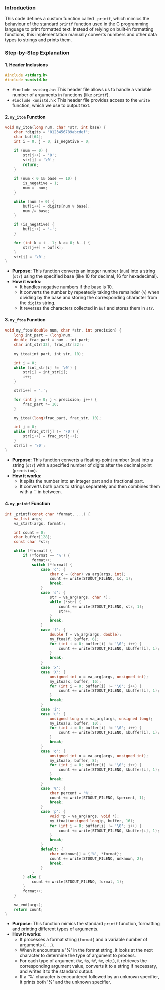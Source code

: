 ### Introduction

This code defines a custom function called `_printf`, which mimics the behaviour of the standard `printf` function used in the C programming language to print formatted text. Instead of relying on built-in formatting functions, this implementation manually converts numbers and other data types to strings and prints them.

### Step-by-Step Explanation

#### 1. Header Inclusions

```c
#include <stdarg.h>
#include <unistd.h>
```

- `#include <stdarg.h>`: This header file allows us to handle a variable number of arguments in functions (like `printf`).
- `#include <unistd.h>`: This header file provides access to the `write` function, which we use to output text.

#### 2. `my_itoa` Function

```c
void my_itoa(long num, char *str, int base) {
    char *digits = "0123456789abcdef";
    char buf[64];
    int i = 0, j = 0, is_negative = 0;

    if (num == 0) {
        str[j++] = '0';
        str[j] = '\0';
        return;
    }

    if (num < 0 && base == 10) {
        is_negative = 1;
        num = -num;
    }

    while (num != 0) {
        buf[i++] = digits[num % base];
        num /= base;
    }

    if (is_negative) {
        buf[i++] = '-';
    }

    for (int k = i - 1; k >= 0; k--) {
        str[j++] = buf[k];
    }
    str[j] = '\0';
}
```

- **Purpose:** This function converts an integer number (`num`) into a string (`str`) using the specified base (like 10 for decimal, 16 for hexadecimal).
- **How it works:** 
  - It handles negative numbers if the base is 10.
  - It converts the number by repeatedly taking the remainder (`%`) when dividing by the base and storing the corresponding character from the `digits` string.
  - It reverses the characters collected in `buf` and stores them in `str`.

#### 3. `my_ftoa` Function

```c
void my_ftoa(double num, char *str, int precision) {
    long int_part = (long)num;
    double frac_part = num - int_part;
    char int_str[32], frac_str[32];
    
    my_itoa(int_part, int_str, 10);

    int i = 0;
    while (int_str[i] != '\0') {
        str[i] = int_str[i];
        i++;
    }

    str[i++] = '.';

    for (int j = 0; j < precision; j++) {
        frac_part *= 10;
    }

    my_itoa((long)frac_part, frac_str, 10);

    int j = 0;
    while (frac_str[j] != '\0') {
        str[i++] = frac_str[j++];
    }
    str[i] = '\0';
}
```

- **Purpose:** This function converts a floating-point number (`num`) into a string (`str`) with a specified number of digits after the decimal point (`precision`).
- **How it works:**
  - It splits the number into an integer part and a fractional part.
  - It converts both parts to strings separately and then combines them with a '.' in between.

#### 4. `my_printf` Function

```c
int _printf(const char *format, ...) {
    va_list args;
    va_start(args, format);

    int count = 0;
    char buffer[128];
    const char *str;

    while (*format) {
        if (*format == '%') {
            format++;
            switch (*format) {
                case 'c': {
                    char c = (char) va_arg(args, int);
                    count += write(STDOUT_FILENO, &c, 1);
                    break;
                }
                case 's': {
                    str = va_arg(args, char *);
                    while (*str) {
                        count += write(STDOUT_FILENO, str, 1);
                        str++;
                    }
                    break;
                }
                case 'f': {
                    double f = va_arg(args, double);
                    my_ftoa(f, buffer, 6);
                    for (int i = 0; buffer[i] != '\0'; i++) {
                        count += write(STDOUT_FILENO, &buffer[i], 1);
                    }
                    break;
                }
                case 'x':
                case 'X': {
                    unsigned int x = va_arg(args, unsigned int);
                    my_itoa(x, buffer, 16);
                    for (int i = 0; buffer[i] != '\0'; i++) {
                        count += write(STDOUT_FILENO, &buffer[i], 1);
                    }
                    break;
                }
                case 'i':
                case 'u': {
                    unsigned long u = va_arg(args, unsigned long);
                    my_itoa(u, buffer, 10);
                    for (int i = 0; buffer[i] != '\0'; i++) {
                        count += write(STDOUT_FILENO, &buffer[i], 1);
                    }
                    break;
                }
                case 'o': {
                    unsigned int o = va_arg(args, unsigned int);
                    my_itoa(o, buffer, 8);
                    for (int i = 0; buffer[i] != '\0'; i++) {
                        count += write(STDOUT_FILENO, &buffer[i], 1);
                    }
                    break;
                }
                case '%': {
                    char percent = '%';
                    count += write(STDOUT_FILENO, &percent, 1);
                    break;
                }
                case 'p': {
                    void *p = va_arg(args, void *);
                    my_itoa((unsigned long)p, buffer, 16);
                    for (int i = 0; buffer[i] != '\0'; i++) {
                        count += write(STDOUT_FILENO, &buffer[i], 1);
                    }
                    break;
                }
                default: {
                    char unknown[] = {'%', *format};
                    count += write(STDOUT_FILENO, unknown, 2);
                    break;
                }
            }
        } else {
            count += write(STDOUT_FILENO, format, 1);
        }
        format++;
    }

    va_end(args);
    return count;
}
```

- **Purpose:** This function mimics the standard `printf` function, formatting and printing different types of arguments.
- **How it works:**
  - It processes a format string (`format`) and a variable number of arguments (`...`).
  - When it encounters a '%' in the format string, it looks at the next character to determine the type of argument to process.
  - For each type of argument (`%c`, `%s`, `%f`, `%x`, etc.), it retrieves the corresponding argument value, converts it to a string if necessary, and writes it to the standard output.
  - If a '%' character is encountered followed by an unknown specifier, it prints both '%' and the unknown specifier.
